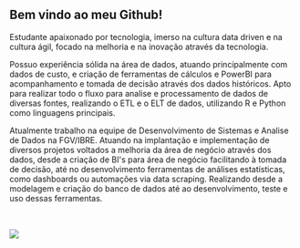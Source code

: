 ## Bem vindo ao meu Github!
Estudante apaixonado por tecnologia, imerso na cultura data driven e na cultura ágil, focado na melhoria e na inovação através da tecnologia.

Possuo experiência sólida na área de dados, atuando principalmente com dados de custo, e criação de ferramentas de cálculos e PowerBI para acompanhamento e tomada de decisão através dos dados históricos. Apto para realizar todo o fluxo para analise e processamento de dados de diversas fontes, realizando o ETL e o ELT de dados, utilizando R e Python como linguagens principais.

Atualmente trabalho na equipe de Desenvolvimento de Sistemas e Analise de Dados na FGV/IBRE. Atuando na implantação e implementação de diversos projetos voltados a melhoria da área de negócio através dos dados, desde a criação de BI's para área de negócio facilitando à tomada de decisão, até no desenvolvimento ferramentas de análises estatísticas, como dashboards ou automações via data scraping. Realizando desde a modelagem e criação do banco de dados até ao desenvolvimento, teste e uso dessas ferramentas.
##

<br>
<a href="https://www.linkedin.com/in/lucascmenezes/" alt="linkedin" target="_blank"><img src="https://img.shields.io/badge/LinkedIn-%230077B5.svg?&style=flat-square&logo=linkedin&logoColor=white"></a>
